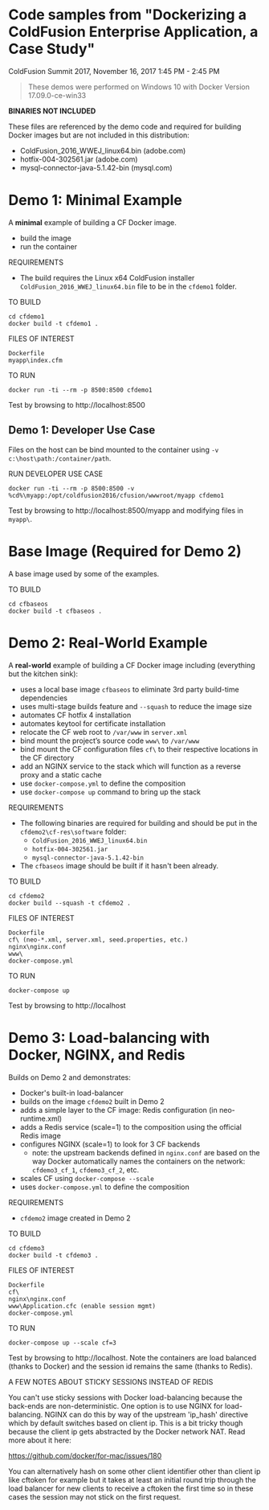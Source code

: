 # Code samples from "Dockerizing a ColdFusion Enterprise Application, a Case Study"

ColdFusion Summit 2017, November 16, 2017 1:45 PM - 2:45 PM

>These demos were performed on Windows 10 with Docker Version 17.09.0-ce-win33

**BINARIES NOT INCLUDED**

These files are referenced by the demo code and required for building Docker images but are not included in this distribution:

- ColdFusion_2016_WWEJ_linux64.bin (adobe.com)
- hotfix-004-302561.jar (adobe.com)
- mysql-connector-java-5.1.42-bin (mysql.com)


# Demo 1: Minimal Example

A **minimal** example of building a CF Docker image.

- build the image
- run the container

REQUIREMENTS

- The build requires the Linux x64 ColdFusion installer `ColdFusion_2016_WWEJ_linux64.bin` file to be in the `cfdemo1` folder.

TO BUILD

    cd cfdemo1
    docker build -t cfdemo1 .

FILES OF INTEREST

    Dockerfile
    myapp\index.cfm

TO RUN

    docker run -ti --rm -p 8500:8500 cfdemo1

Test by browsing to http://localhost:8500


## Demo 1: Developer Use Case

Files on the host can be bind mounted to the container using `-v c:\host\path:/container/path`.

RUN DEVELOPER USE CASE

    docker run -ti --rm -p 8500:8500 -v %cd%\myapp:/opt/coldfusion2016/cfusion/wwwroot/myapp cfdemo1

Test by browsing to http://localhost:8500/myapp and modifying files in  `myapp\`.


# Base Image (Required for Demo 2)

A base image used by some of the examples.

TO BUILD

    cd cfbaseos
    docker build -t cfbaseos .


# Demo 2: Real-World Example

A **real-world** example of building a CF Docker image including (everything but the kitchen sink):

- uses a local base image `cfbaseos` to eliminate 3rd party build-time dependencies
- uses multi-stage builds feature and `--squash` to reduce the image size
- automates CF hotfix 4 installation
- automates keytool for certificate installation
- relocate the CF web root to `/var/www` in `server.xml`
- bind mount the project’s source code `www\` to `/var/www`
- bind mount the CF configuration files `cf\` to their respective locations in the CF directory
- add an NGINX service to the stack which will function as a reverse proxy and a static cache
- use `docker-compose.yml` to define the composition
- use `docker-compose up` command to bring up the stack

REQUIREMENTS

- The following binaries are required for building and should be put in the `cfdemo2\cf-res\software` folder:
  - `ColdFusion_2016_WWEJ_linux64.bin`
  - `hotfix-004-302561.jar`
  - `mysql-connector-java-5.1.42-bin`
- The `cfbaseos` image should be built if it hasn't been already.

TO BUILD

    cd cfdemo2
    docker build --squash -t cfdemo2 .

FILES OF INTEREST

    Dockerfile
    cf\ (neo-*.xml, server.xml, seed.properties, etc.)
    nginx\nginx.conf
    www\
    docker-compose.yml

TO RUN

    docker-compose up

Test by browsing to http://localhost


# Demo 3: Load-balancing with Docker, NGINX, and Redis

Builds on Demo 2 and demonstrates:

- Docker's built-in load-balancer
- builds on the image `cfdemo2` built in Demo 2
- adds a simple layer to the CF image: Redis configuration (in neo-runtime.xml)
- adds a Redis service (scale=1) to the composition using the official Redis image
- configures NGINX (scale=1) to look for 3 CF backends
  - note: the upstream backends defined in `nginx.conf` are based on the way Docker automatically names the containers on the network: `cfdemo3_cf_1`, `cfdemo3_cf_2`, etc.
- scales CF using `docker-compose --scale`
- uses `docker-compose.yml` to define the composition

REQUIREMENTS

- `cfdemo2` image created in Demo 2

TO BUILD

    cd cfdemo3
    docker build -t cfdemo3 .

FILES OF INTEREST

    Dockerfile
    cf\
    nginx\nginx.conf
    www\Application.cfc (enable session mgmt)
    docker-compose.yml

TO RUN

    docker-compose up --scale cf=3

Test by browsing to http://localhost. Note the containers are load balanced (thanks to Docker) and the session id remains the same (thanks to Redis).

A FEW NOTES ABOUT STICKY SESSIONS INSTEAD OF REDIS

You can't use sticky sessions with Docker load-balancing because the back-ends are non-deterministic.
One option is to use NGINX for load-balancing. NGINX can do this by way of the upstream 'ip_hash' directive which by default switches based on client ip. This is a bit tricky though because the client ip gets abstracted by the Docker network NAT. Read more about it here:

https://github.com/docker/for-mac/issues/180

You can alternatively hash on some other client identifier other than client ip like cftoken for example but it takes at least an initial round trip through the load balancer for new clients to receive a cftoken the first time so in these cases the session may not stick on the first request.

